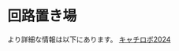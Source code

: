 # 回路置き場
より詳細な情報は以下にあります。
[キャチロボ2024](https://www.dropbox.com/home/%E5%88%B6%E5%BE%A1/%E5%A0%B1%E5%91%8A%E6%9B%B8/%E3%82%AD%E3%83%A3%E3%83%81%E3%83%AD%E3%83%9C2024/%E9%9B%BB%E6%BA%90%E5%9B%9E%E8%B7%AF(%E3%82%AD%E3%83%A3%E3%83%81%E3%83%AD%E3%83%9C2024))
